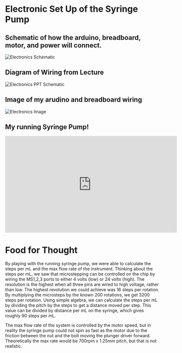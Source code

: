 # Electronic Set Up of the Syringe Pump

## Schematic of how the arduino, breadboard, motor, and power will connect.

![Electronics Schematic](/Syringe-Pump/Electronics-Schematic.png)

## Diagram of Wiring from Lecture

![Electronics PPT Schematic](/Syringe-Pump/pptschematic.png)

## Image of my arudino and breadboard wiring

![Electronics Image](/Syring-Pump/Electronics-Image.png)

## My running Syringe Pump!

<iframe width="560" height="315" src="https://www.youtube.com/embed/B65MKff-elY" title="YouTube video player" frameborder="0" allow="accelerometer; autoplay; clipboard-write; encrypted-media; gyroscope; picture-in-picture" allowfullscreen></iframe>


# Food for Thought
By playing with the running syringe pump, we were able to calculate the steps per mL and the max flow rate of the instrument. Thinking about the steps per mL, we saw that microstepping can be controlled on the chip by wiring the MS1,2,3 ports to either 4 volts (low) or 24 volts (high). The resolution is the highest when all three pins are wired to high voltage, rather than low. The highest revolution we could achieve was 16 steps per rotation. By multiplying the microsteps by the known 200 rotations, we get 3200 steps per rotation. Using simple algebra, we can calculate the steps per mL by dividing the pitch by the steps to get a distance moved per step. This value can be divided by distance per mL on the syringe, which gives roughly 90 steps per mL.

The max flow rate of the system is controlled by the motor speed, but in reality the syringe pump could not spin as fast as the motor due to the friction between the nut and the bolt moving the plunger driver forward. Theoretically the max rate would be 700rpm x 1.25mm pitch, but that is not realistic.
